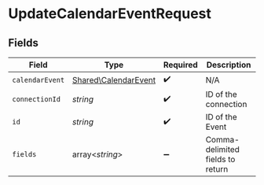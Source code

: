 # UpdateCalendarEventRequest


## Fields

| Field                                                        | Type                                                         | Required                                                     | Description                                                  |
| ------------------------------------------------------------ | ------------------------------------------------------------ | ------------------------------------------------------------ | ------------------------------------------------------------ |
| `calendarEvent`                                              | [Shared\CalendarEvent](../../Models/Shared/CalendarEvent.md) | :heavy_check_mark:                                           | N/A                                                          |
| `connectionId`                                               | *string*                                                     | :heavy_check_mark:                                           | ID of the connection                                         |
| `id`                                                         | *string*                                                     | :heavy_check_mark:                                           | ID of the Event                                              |
| `fields`                                                     | array<*string*>                                              | :heavy_minus_sign:                                           | Comma-delimited fields to return                             |